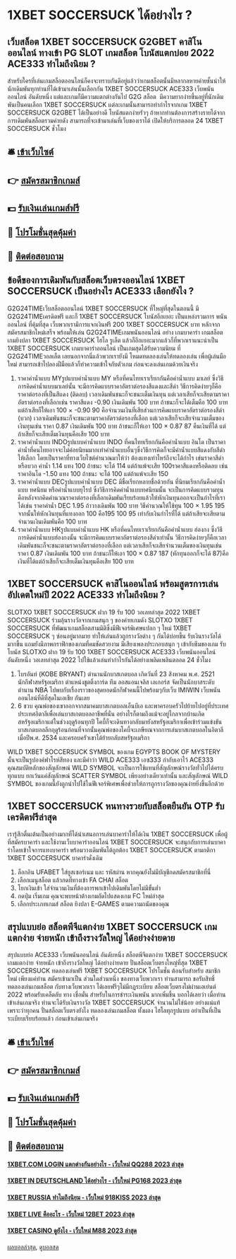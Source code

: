 # 1XBET SOCCERSUCK ได้อย่างไร ?
## เว็บสล็อต 1XBET SOCCERSUCK G2GBET คาสิโนออนไลน์ ทางเข้า PG SLOT เกมสล็อต โบนัสแตกบ่อย 2022 ACE333 ทำไมถึงนิยม ?
สำหรับใครที่เล่นเกมสล็อตออนไลน์ก็คงจะทราบกันดีอยู่แล้วว่าเกมสล็อตนั้นมีหลากลหายค่ายชั้นนำให้นักเดิมพันทุกท่านที่ได้เข้ามาเล่นนั้นเลือกกัน 1XBET SOCCERSUCK ACE333 เว็บพนันออนไลน์ อันดับหนึ่ง แต่และเกมก็มีความแตกต่างกันไป G2G สล็อต  มีความยากง่ายขึ้นอยู่ที่นักเดิมพันเป็นคนเลือก 1XBET SOCCERSUCK แต่ละเกมนั้นสามารถทำกำไรจากเกม 1XBET SOCCERSUCK G2GBET ได้เป็นอย่างดี โบนัสแตกง่ายรัวๆ ถ้าหากท่านต้องการสร้างรายได้จากการเดิมพันสล็อตรวมค่ายดัง สามารถที่จะเข้ามาเล่นที่เว็บของเราได้ เปิดให้บริการตลอด 24 1XBET SOCCERSUCK ชั่วโมง

## 🛎 [เข้าเว็บไซต์](https://bit.ly/3SdLNi2)
## 👉 [สมัครสมาชิกเกมส์](https://bit.ly/3SdLNi2)
## 💵 [รับเงินเล่นเกมส์ฟรี](https://bit.ly/3dyRKHj)
## 👑 [โปรโมชั่นสุดคุ้มค่า](https://bit.ly/3dyRKHj)
## 📱 [ติดต่อสอบถาม](https://bit.ly/3dyRKHj)

## ข้อดีของการเดิมพันกับสล็อตเว็บตรงออนไลน์ 1XBET SOCCERSUCK เป็นอย่างไร ACE333 เลือกยังไง ?
G2G24TIMEเว็บสล็อตออนไลน์ 1XBET SOCCERSUCK ที่ใหญ่ที่สุดในตอนนี้ มี G2G24TIMEเครดิตฟรี และก็ 1XBET SOCCERSUCK โบนัสอีกเยอะ เป็นแหล่งรวมการ พนันออนไลน์ ที่คุ้มที่สุด เว็บพวกเรามีการแจกเงินฟรี 200 1XBET SOCCERSUCK บาท หลักจากสมัครสมาชิกใหม่เสร็จ พร้อมให้เล่น G2G24TIMEเกมพนันออนไลน์ อย่าง เกมบาคาร่า เกมสล็อต เกมยิงปลา 1XBET SOCCERSUCK ไฮโล รูเล็ต แล้วก็อีกเยอะมากแล้วก็ที่พวกเราแนะนำเป็น 1XBET SOCCERSUCK เกมบาคาร่าออนไลน์ เป็นเกมสุดได้รับความนิยม ที่ G2G24TIMEวอลเล็ต เลยนอกจากนี่แล้วพวกเรายังมี โหมดทดลองเล่นให้ทดลองเล่น เพื่อผู้เล่นมือใหม่ สามารถเข้าไปลองฝีมือแล้วก็ทำความเข้าใจกับตัวเกม ก่อนจะลงเล่นเกมด้วยเงินจริง
1. ราคาค่าน้ำแบบ MYรูปแบบค่าน้ำแบบ MY หรือที่คนไทยเราเรียกกันคือค่าน้ำแบบ มาเลย์ ซึ่งวิธีการคิดค่าน้ำแบบมาเลย์นั้น จะมีการคิดแบบราคาอัตราต่อรองสีแดงและสีดำ วิธีการคิดง่ายๆก็คือราคาต่อรองที่เป็นสีแดง (ติดลบ) เวลาเดิมพันชนะก็จะชนะเต็มเงินทุน แต่เวลาเสียก็จะเสียตามราคาอัตราต่อรองที่เลือกเช่น ราคาสีแดง -0.90 เงินเดิมพัน 100 บาท ถ้าชนะก็จะได้เต็มคือ 100 บาท แต่ถ้าเสียก็ให้เอา 100 × -0.90 90 คือจำนวนเงินที่เสียส่วนการคิดแบบราคาอัตราต่อรองสีดำ (บวก) เวลาเดิมพันชนะก็จะชนะตามราคาอัตราต่อรองที่เลือก แต่เวลาเสียก็จะเสียจำนวนเต็มของเงินทุนเช่น ราคา 0.87 เงินเดิมพัน 100 บาท ถ้าชนะก็ให้เอา 100 × 0.87 87 คืนเงินที่ได้ แต่ถ้าเสียก็จะเสียเต็มเงินทุนคือเสีย 100 บาท
2. ราคาค่าน้ำแบบ INDOรูปแบบค่าน้ำแบบ INDO ที่คนไทยเรียกกันคือค่าน้ำแบบ อินโด เป็นราคาค่าน้ำที่คนไทยอาจจะไม่ค่อยนิยมมากเท่าค่าน้ำแบบอื่นๆซึ่งวิธีการคิดก็จะมีค่าน้ำแบบสีแดงกับสีดำให้เลือก โดยเป็นราคาที่ทางเว็บไซต์คำนวณมาให้ว่า ต้องแทงเท่าไหร่ถึงจะได้กำไร เช่นราคาสีดำหรือบวก ค่าน้ำ 1.14 แทง 100 ถ้าชนะ จะได้ 114 แต่ถ้าแพ้จะเสีย 100ราคาสีแดงหรือติดลบ เช่น ราคาอินโด -1.50 แทง 100 ถ้าชนะ จะได้ 100 แต่ถ้าแพ้จะเสีย 150
3. ราคาค่าน้ำแบบ DECรูปแบบค่าน้ำแบบ DEC มีชื่อเรียกหลายชื่อด้วยกัน ที่นิยมเรียกกันคือค่าน้ำแบบ ทศนิยม หรือค่าน้ำแบบยุโรป ซึ่งวิธีการคิดค่าน้ำแบบทศนิยมนั้น จะเป็นการคิดแบบรวมทุน คือหลังจากคิดคำนวณราคาต่อรองที่เลือกเดิมพันเรียบร้อยแล้วให้หักเงินทุนออกจะเป็นกำไรที่เราได้เช่น ราคาค่าน้ำ DEC 1.95 ถ้าวางเดิมพัน 100 บาท วิธีคำนวณให้ใช้ทุน 100 × 1.95 195 จากนั้นให้หักเงินทุนที่แทงออก 100 คือ195 100 95 เท่ากับเงินกำไรที่ได้ แต่ถ้าเสียจะเสียตามจำนวนเงินเดิมพันคือ 100 บาท
4. ราคาค่าน้ำแบบ HKรูปแบบค่าน้ำแบบ HK หรือที่คนไทยเราเรียกกันคือค่าน้ำแบบ ฮ่องกง ซึ่งวิธีการคิดค่าน้ำแบบฮ่องกงนั้น จะมีการคิดแบบราคาอัตราต่อรองสีดำเท่านั้น วิธีการคิดง่ายๆก็คือเวลาเดิมพันชนะก็จะชนะตามราคาอัตราต่อรองที่เลือก แต่เวลาเสียก็จะเสียจำนวนเต็มของเงินทุนเช่น ราคา 0.87 เงินเดิมพัน 100 บาท ถ้าชนะก็ให้เอา 100 × 0.87 187 (หักทุนออกก็จะได้ 87)​​​​ คือเงินที่ได้แต่ถ้าเสียก็จะเสียเต็มเงินทุนคือเสีย 100 บาท

## 1XBET SOCCERSUCK คาสิโนออนไลน์ พร้อมสูตรการเล่น อัปเดตใหม่ปี 2022 ACE333 ทำไมถึงนิยม ?
SLOTXO 1XBET SOCCERSUCK ฝาก 19 รับ 100 วอเลทล่าสุด 2022 1XBET SOCCERSUCK ร่วมลุ้นรางวัลจากเกมสนุก ๆ ของค่ายเกมดัง SLOTXO 1XBET SOCCERSUCK ที่พัฒนาเกมสล็อตสามมิติซึ่งมีฟีเจอร์พิเศษแปลก ๆ ใหม่ 1XBET SOCCERSUCK ๆ ซ่อนอยู่มากมาย ทำให้เล่นแล้วถูกรางวัลต่าง ๆ กันได้บ่อยขึ้น รับเงินรางวัลได้มากขึ้น แถมยังมีภาพกราฟิกของเกมที่คมชัดสวยงาม มีเสียงเพลงประกอบสนุก ๆ เข้ากับธีมของเกม รับโบนัส SLOTXO ฝาก 19 รับ 100 1XBET SOCCERSUCK ACE333 เว็บพนันออนไลน์ อันดับหนึ่ง วอเลทล่าสุด 2022 ไปใช้แล้วเล่นทำกำไรกันได้อย่างเพลิดเพลินตลอด 24 ชั่วโมง
1. ไบรอันท์ (KOBE BRYANT) ตำนานนักบาสเกตบอล เกิดวันที่ 23 สิงหาคม พ.ศ. 2521 นักกีฬาสหรัฐอเมริกา ตำแหน่งชูตติ้งการ์ด ทีม ลอสแอนเจลิส เลเกอร์ส จัดเป็นนักบาสระดับตำนาน NBA ไปพบกับเรื่องราวของสุดยอดนักกีฬาคนนี้ไปพร้อมๆกับเว็บ IMIWIN เว็บพนันออนไลน์ที่ดีที่สุดในเอเชีย กันเลย
2. 6 ขวบ คุณพ่อของเขาออกจากสมาคมบาสเกตบอลเอ็นบีเอ และพาครอบครัวไปย้ายไปอยู่ที่ประเทศประเทศอิตาลีเพื่อเล่นบาสเกตบอลอาชีพที่นั่น อย่างไรก็ตามถึงแม้จะอยู่ไกลจากบ้านเกิดสหรัฐอเมริกาแต่ในช่วงฤดูร้อนทุกปี โคบี้ก็จะเดินทางกลับมายังสหรัฐอเมริกาเพื่อเข้าร่วมแข่งขันบาสเกตบอลลีกฤดูร้อนก่อนที่จากนั้นคุณพ่อของโคบี้จะเกษียณจากการเล่นบาสเกตบอลในอิตาลีเมื่อปีพ.ศ. 2534 และครอบครัวเขาได้ย้ายกลับสหรัฐอเมริกา

WILD 1XBET SOCCERSUCK SYMBOL ของเกม EGYPTS BOOK OF MYSTERY นั้นจะเป็นรูปองค์ฟาโรห์สีทอง และมีคำว่า WILD ACE333 เอซ333 กำกับเอาไว้ ACE333 คุณสมบัติหลักของสัญลักษณ์ WILD SYMBOL จะเป็นการใช้แทนที่สัญลักษณ์รางวัลทั่วไปได้ครบทุกแบบ ยกเว้นแค่สัญลักษณ์ SCATTER SYMBOL เพียงอย่างเดียวเท่านั้น และสัญลักษณ์ WILD SYMBOL ของเกมนี้ยังถูกนำไปใช้ในฟีเจอร์พิเศษเพื่อช่วยให้การถูกรางวัลของคุณง่ายยิ่งขึ้นอีกด้วย

## 1XBET SOCCERSUCK หนทางรวยกับสล็อตยืนยัน OTP รับเครดิตฟรีล่าสุด
เรารู้สึกตื่นเต้นเป็นอย่างมากที่ได้นำเสนอการเล่นบาคาร่าให้ได้เงิน 1XBET SOCCERSUCK เพื่อผู้ที่สมัครบาคาร่า และใช้งานเว็บบาคาร่าออนไลน์ 1XBET SOCCERSUCK จะสนุกกับการเล่นบาคาร่าโดยเข้าใจการแทงบาคาร่า พร้อมวางเดิมพันได้ถูกต้อง 1XBET SOCCERSUCK ตามกติกา 1XBET SOCCERSUCK บาคาร่าดั่งเดิม
1. ล็อกอิน UFABET ใส่ยูสเซอร์เนม และ รหัสผ่าน หากคุณยังไม่มีบัญชีกดสมัครสมาชิกที่นี่
2. เลือกเมนูสล็อต แล้วกดที่ทางเข้า FA CHAI สล็อต
3. โยกเงินเข้า ใส่จำนวนเงินที่ต้องการพกเข้าไปเดิมพันโดยไม่มีขั้นต่ำ
4. กดปุ่ม เริ่มเกม คุณจะพบหน้าต้างเกมถัดไปแสดงเกม FC ใหม่ล่าสุด
5. เลือกประเภทเกมส์ สล็อต ยิงปลา E-GAMES ตามความถนัดของคุณ

## สรุปแบบย่อ สล็อตพีจีแตกง่าย 1XBET SOCCERSUCK เกมแตกง่าย จ่ายหนัก เข้าถึงรางวัลใหญ่ ได้อย่างง่ายดาย
สรุปแบบย่อ ACE333 เว็บพนันออนไลน์ อันดับหนึ่ง สล็อตพีจีแตกง่าย 1XBET SOCCERSUCK เกมแตกง่าย จ่ายหนัก เข้าถึงรางวัลใหญ่ ได้อย่างง่ายดาย ปั่นสล็อตเว็บตรงใหญ่ที่สุด 1XBET SOCCERSUCK ทดลองเล่นฟรี 1XBET SOCCERSUCK โปรโมชั่น ต้อนรับสำหรับ สมาชิกใหม่ เพียงแค่ท่าน สมัครเข้ามาเป็น ส่วนใดส่วนหนึ่ง ของทางเว็บพวกเรา ท่านสามารถ ขอรับสิทธิ์ ทดลองเล่นเกมสล็อต กับทางเว็บพวกเรา ได้เลยฟรีๆไม่มีกฎระเบียบ สล็อตเว็บตรงไม่ผ่านเอเย่นต์ 2022 พร้อมรับเคล็ดลับ ทาง เชื่อมั่น สำหรับในการชำระเงินพนัน มากเพิ่มขึ้น บอกได้เลยว่า เมื่อท่าน เข้าเล่นเกมจริง ท่านจะได้รับเงินรางวัล 1XBET SOCCERSUCK จำนวนไม่ใช่น้อย อย่างแน่แท้ เพราะว่าทุกคน ปั่นสล็อตเว็บตรงยังไง ทดลองเล่นเกมสล็อต ทั้งผอง ไฮโลทุกรูปแบบ อย่าเป็นที่เป็นระเบียบเรียบร้อยแล้ว ก่อนเข้าเล่นเกมจริง

## 🛎 [เข้าเว็บไซต์](https://bit.ly/3SdLNi2)
## 👉 [สมัครสมาชิกเกมส์](https://bit.ly/3SdLNi2)
## 💵 [รับเงินเล่นเกมส์ฟรี](https://bit.ly/3dyRKHj)
## 👑 [โปรโมชั่นสุดคุ้มค่า](https://bit.ly/3dyRKHj)
## 📱 [ติดต่อสอบถาม](https://bit.ly/3dyRKHj)

#### [1XBET.COM LOGIN แตกต่างกันอย่างไร - เว็บใหม่ QQ288 2023 ล่าสุด](https://atom.io/themes/1xbet.com%20login%20แตกต่างกันอย่างไร%20-%20เว็บใหม่%20qq288%202023%20ล่าสุด)
#### [1XBET IN DEUTSCHLAND ได้อย่างไร - เว็บใหม่ PG168 2023 ล่าสุด](https://atom.io/themes/1xbet%20in%20deutschland%20ได้อย่างไร%20-%20เว็บใหม่%20pg168%202023%20ล่าสุด)
#### [1XBET RUSSIA ทำไมถึงนิยม - เว็บใหม่ 918KISS 2023 ล่าสุด](https://atom.io/themes/1xbet%20russia%20ทำไมถึงนิยม%20-%20เว็บใหม่%20918kiss%202023%20ล่าสุด)
#### [1XBET LIVE คืออะไร - เว็บใหม่ 12BET 2023 ล่าสุด](https://atom.io/themes/1xbet%20live%20คืออะไร%20-%20เว็บใหม่%2012bet%202023%20ล่าสุด)
#### [1XBET CASINO ดูยังไง - เว็บใหม่ M88 2023 ล่าสุด](https://atom.io/themes/1xbet%20casino%20ดูยังไง%20-%20เว็บใหม่%20m88%202023%20ล่าสุด)

[ผลบอลล่าสุด](https://siamsport.tv "ผลบอลล่าสุด"), [ดูบอลสด](https://siamsport.tv/ดูบอลสด "ดูบอลสด")